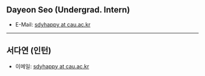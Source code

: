 ## Dayeon Seo (Undergrad. Intern)

- E-Mail: [sdyhappy at cau.ac.kr](mailto:sdyhappy_at_cau.ac.kr)


---
## 서다연 (인턴)

- 이메일: [sdyhappy at cau.ac.kr](mailto:sdyhappy_at_cau.ac.kr)
